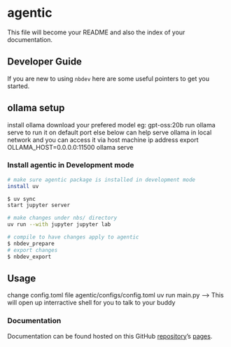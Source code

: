 # agentic


<!-- WARNING: THIS FILE WAS AUTOGENERATED! DO NOT EDIT! -->

This file will become your README and also the index of your
documentation.

## Developer Guide

If you are new to using `nbdev` here are some useful pointers to get you
started.

## ollama setup
install ollama 
download your prefered model eg: gpt-oss:20b
run ollama serve to run it on default port 
else below can help serve ollama in local network and you can access it via host machine ip address
export OLLAMA_HOST=0.0.0.0:11500
ollama serve


### Install agentic in Development mode

``` sh
# make sure agentic package is installed in development mode
install uv 

$ uv sync
start jupyter server 

# make changes under nbs/ directory
uv run --with jupyter jupyter lab

# compile to have changes apply to agentic
$ nbdev_prepare
# export changes 
$ nbdev_export
```

## Usage
change config.toml file agentic/configs/config.toml
uv run main.py --> This will open up interractive shell for you to talk to your buddy 

### Documentation

Documentation can be found hosted on this GitHub
[repository](https://github.com/Jha-Pranav/agentic)’s
[pages](https://Jha-Pranav.github.io/agentic/).